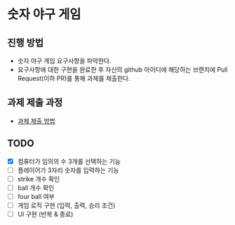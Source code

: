 # 숫자 야구 게임

## 진행 방법

* 숫자 야구 게임 요구사항을 파악한다.
* 요구사항에 대한 구현을 완료한 후 자신의 github 아이디에 해당하는 브랜치에 Pull Request(이하 PR)를 통해 과제를 제출한다.

## 과제 제출 과정

* [과제 제출 방법](https://github.com/next-step/nextstep-docs/tree/master/precourse)

## TODO

*[x] 컴퓨터가 임의의 수 3개를 선택하는 기능
*[ ] 플레이어가 3자리 숫자를 입력하는 기능
*[ ] strike 개수 확인
*[ ] ball 개수 확인
*[ ] four ball 여부
*[ ] 게임 로직 구현 (입력, 출력, 승리 조건)
*[ ] UI 구현 (반복 & 종료)
